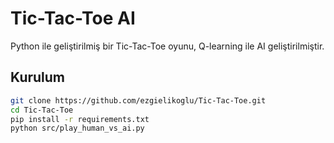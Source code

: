# Tic-Tac-Toe AI

Python ile geliştirilmiş bir Tic-Tac-Toe oyunu, Q-learning ile AI geliştirilmiştir.

## Kurulum
```bash
git clone https://github.com/ezgielikoglu/Tic-Tac-Toe.git
cd Tic-Tac-Toe
pip install -r requirements.txt
python src/play_human_vs_ai.py

